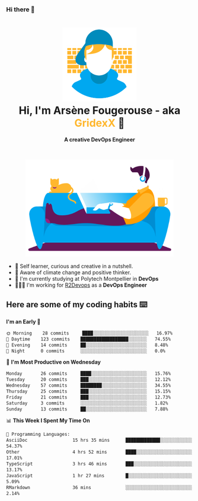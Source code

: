 ### Hi there 👋

<!--
**GridexX/gridexx** is a ✨ _special_ ✨ repository because its `README.md` (this file) appears on your GitHub profile.

Here are some ideas to get you started:

- 🔭 I’m currently working on ...
- 🌱 I’m currently learning ...
- 👯 I’m looking to collaborate on ...
- 🤔 I’m looking for help with ...
- 💬 Ask me about ...
- 📫 How to reach me: ...
- 😄 Pronouns: ...
- ⚡ Fun fact: ...
-->


<!-- Header -->
<h1 align="center">
  <img src="./images/user_profile.png" width="200">
  <br>
  Hi, I'm Arsène Fougerouse - aka <span style="color:#ffb72e">GridexX</span> 👋
</h1>


<p align="center">
  <b>A creative DevOps Engineer </b>
</p>
<br/>
<p align="center">
  <img src="./images/man_couch.png" width="400">
</p>

- 🎨 Self learner, curious and creative in a nutshell. 
- 🌱 Aware of climate change and positive thinker.
- 📕 I'm currently studying at Polytech Montpellier in **DevOps**
- 👨🏻‍💻 I'm working for [R2Devops](https://r2devops.io) as a **DevOps Engineer**


## Here are some of my coding habits ⌨️

<!-- Add a section about tech and Ops stack
  Like this one : https://github.com/Xanthus58#-tech-stack
-->
<!--START_SECTION:waka-->
**I'm an Early 🐤** 

```text
🌞 Morning    28 commits     ████░░░░░░░░░░░░░░░░░░░░░   16.97% 
🌆 Daytime    123 commits    ██████████████████░░░░░░░   74.55% 
🌃 Evening    14 commits     ██░░░░░░░░░░░░░░░░░░░░░░░   8.48% 
🌙 Night      0 commits      ░░░░░░░░░░░░░░░░░░░░░░░░░   0.0%

```
📅 **I'm Most Productive on Wednesday** 

```text
Monday       26 commits     ████░░░░░░░░░░░░░░░░░░░░░   15.76% 
Tuesday      20 commits     ███░░░░░░░░░░░░░░░░░░░░░░   12.12% 
Wednesday    57 commits     ████████░░░░░░░░░░░░░░░░░   34.55% 
Thursday     25 commits     ███░░░░░░░░░░░░░░░░░░░░░░   15.15% 
Friday       21 commits     ███░░░░░░░░░░░░░░░░░░░░░░   12.73% 
Saturday     3 commits      ░░░░░░░░░░░░░░░░░░░░░░░░░   1.82% 
Sunday       13 commits     ██░░░░░░░░░░░░░░░░░░░░░░░   7.88%

```


📊 **This Week I Spent My Time On** 

```text
💬 Programming Languages: 
AsciiDoc                 15 hrs 35 mins      █████████████░░░░░░░░░░░░   54.37% 
Other                    4 hrs 52 mins       ████░░░░░░░░░░░░░░░░░░░░░   17.01% 
TypeScript               3 hrs 46 mins       ███░░░░░░░░░░░░░░░░░░░░░░   13.17% 
JavaScript               1 hr 27 mins        █░░░░░░░░░░░░░░░░░░░░░░░░   5.09% 
RMarkdown                36 mins             ░░░░░░░░░░░░░░░░░░░░░░░░░   2.14%

```


<!--END_SECTION:waka-->
